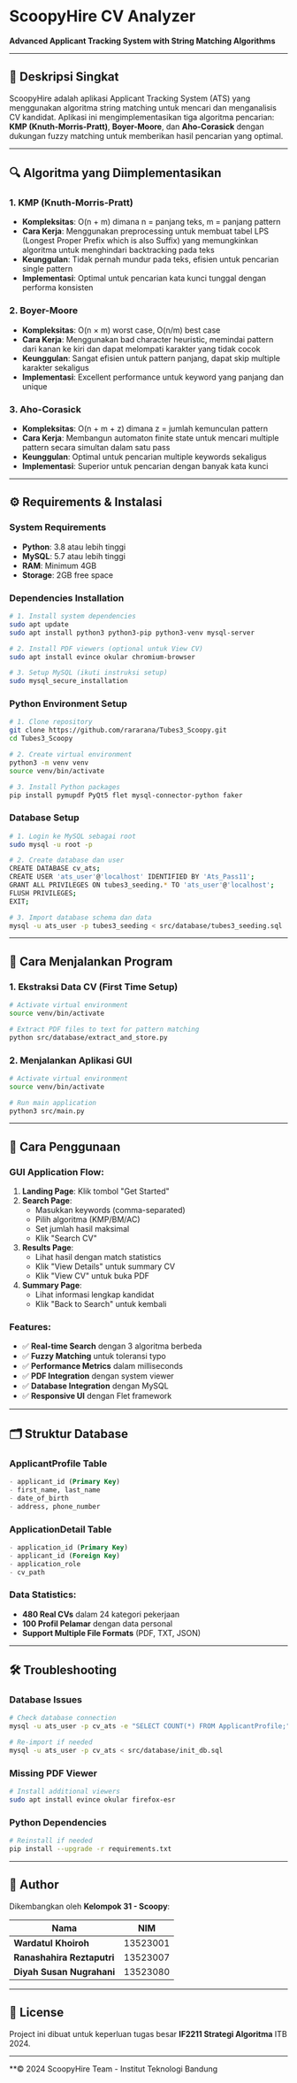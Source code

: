 # ScoopyHire CV Analyzer
**Advanced Applicant Tracking System with String Matching Algorithms**

---

## 📖 Deskripsi Singkat

ScoopyHire adalah aplikasi Applicant Tracking System (ATS) yang menggunakan algoritma string matching untuk mencari dan menganalisis CV kandidat. Aplikasi ini mengimplementasikan tiga algoritma pencarian: **KMP (Knuth-Morris-Pratt)**, **Boyer-Moore**, dan **Aho-Corasick** dengan dukungan fuzzy matching untuk memberikan hasil pencarian yang optimal.

---

## 🔍 Algoritma yang Diimplementasikan

### **1. KMP (Knuth-Morris-Pratt)**
- **Kompleksitas**: O(n + m) dimana n = panjang teks, m = panjang pattern
- **Cara Kerja**: Menggunakan preprocessing untuk membuat tabel LPS (Longest Proper Prefix which is also Suffix) yang memungkinkan algoritma untuk menghindari backtracking pada teks
- **Keunggulan**: Tidak pernah mundur pada teks, efisien untuk pencarian single pattern
- **Implementasi**: Optimal untuk pencarian kata kunci tunggal dengan performa konsisten

### **2. Boyer-Moore**
- **Kompleksitas**: O(n × m) worst case, O(n/m) best case
- **Cara Kerja**: Menggunakan bad character heuristic, memindai pattern dari kanan ke kiri dan dapat melompati karakter yang tidak cocok
- **Keunggulan**: Sangat efisien untuk pattern panjang, dapat skip multiple karakter sekaligus
- **Implementasi**: Excellent performance untuk keyword yang panjang dan unique

### **3. Aho-Corasick**
- **Kompleksitas**: O(n + m + z) dimana z = jumlah kemunculan pattern
- **Cara Kerja**: Membangun automaton finite state untuk mencari multiple pattern secara simultan dalam satu pass
- **Keunggulan**: Optimal untuk pencarian multiple keywords sekaligus
- **Implementasi**: Superior untuk pencarian dengan banyak kata kunci

---

## ⚙️ Requirements & Instalasi

### **System Requirements**
- **Python**: 3.8 atau lebih tinggi
- **MySQL**: 5.7 atau lebih tinggi
- **RAM**: Minimum 4GB
- **Storage**: 2GB free space

### **Dependencies Installation**

```bash
# 1. Install system dependencies
sudo apt update
sudo apt install python3 python3-pip python3-venv mysql-server

# 2. Install PDF viewers (optional untuk View CV)
sudo apt install evince okular chromium-browser

# 3. Setup MySQL (ikuti instruksi setup)
sudo mysql_secure_installation
```

### **Python Environment Setup**

```bash
# 1. Clone repository
git clone https://github.com/rararana/Tubes3_Scoopy.git
cd Tubes3_Scoopy

# 2. Create virtual environment
python3 -m venv venv
source venv/bin/activate

# 3. Install Python packages
pip install pymupdf PyQt5 flet mysql-connector-python faker
```

### **Database Setup**

```bash
# 1. Login ke MySQL sebagai root
sudo mysql -u root -p

# 2. Create database dan user
CREATE DATABASE cv_ats;
CREATE USER 'ats_user'@'localhost' IDENTIFIED BY 'Ats_Pass11';
GRANT ALL PRIVILEGES ON tubes3_seeding.* TO 'ats_user'@'localhost';
FLUSH PRIVILEGES;
EXIT;

# 3. Import database schema dan data
mysql -u ats_user -p tubes3_seeding < src/database/tubes3_seeding.sql
```

---

## 🚀 Cara Menjalankan Program

### **1. Ekstraksi Data CV (First Time Setup)**
```bash
# Activate virtual environment
source venv/bin/activate

# Extract PDF files to text for pattern matching
python src/database/extract_and_store.py
```

### **2. Menjalankan Aplikasi GUI**
```bash
# Activate virtual environment
source venv/bin/activate

# Run main application
python3 src/main.py
```

---

## 📱 Cara Penggunaan

### **GUI Application Flow:**

1. **Landing Page**: Klik tombol "Get Started"
2. **Search Page**: 
   - Masukkan keywords (comma-separated)
   - Pilih algoritma (KMP/BM/AC)
   - Set jumlah hasil maksimal
   - Klik "Search CV"
3. **Results Page**: 
   - Lihat hasil dengan match statistics
   - Klik "View Details" untuk summary CV
   - Klik "View CV" untuk buka PDF
4. **Summary Page**: 
   - Lihat informasi lengkap kandidat
   - Klik "Back to Search" untuk kembali

### **Features:**
- ✅ **Real-time Search** dengan 3 algoritma berbeda
- ✅ **Fuzzy Matching** untuk toleransi typo
- ✅ **Performance Metrics** dalam milliseconds
- ✅ **PDF Integration** dengan system viewer
- ✅ **Database Integration** dengan MySQL
- ✅ **Responsive UI** dengan Flet framework

---

## 🗂️ Struktur Database

### **ApplicantProfile Table**
```sql
- applicant_id (Primary Key)
- first_name, last_name  
- date_of_birth
- address, phone_number
```

### **ApplicationDetail Table**
```sql
- application_id (Primary Key)
- applicant_id (Foreign Key)
- application_role
- cv_path
```

### **Data Statistics:**
- **480 Real CVs** dalam 24 kategori pekerjaan
- **100 Profil Pelamar** dengan data personal
- **Support Multiple File Formats** (PDF, TXT, JSON)

---

## 🛠️ Troubleshooting

### **Database Issues**
```bash
# Check database connection
mysql -u ats_user -p cv_ats -e "SELECT COUNT(*) FROM ApplicantProfile;"

# Re-import if needed
mysql -u ats_user -p cv_ats < src/database/init_db.sql
```

### **Missing PDF Viewer**
```bash
# Install additional viewers
sudo apt install evince okular firefox-esr
```

### **Python Dependencies**
```bash
# Reinstall if needed
pip install --upgrade -r requirements.txt
```

---

## 👥 Author

Dikembangkan oleh **Kelompok 31 - Scoopy**:

| Nama | NIM |
|------|-----|
| **Wardatul Khoiroh** | 13523001 |
| **Ranashahira Reztaputri** | 13523007 |
| **Diyah Susan Nugrahani** | 13523080 |

---


## 📝 License

Project ini dibuat untuk keperluan tugas besar **IF2211 Strategi Algoritma** ITB 2024.

---

**© 2024 ScoopyHire Team - Institut Teknologi Bandung
